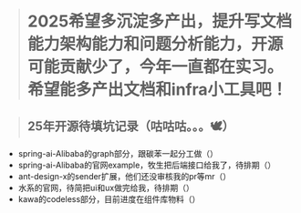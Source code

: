 > # 2025希望多沉淀多产出，提升写文档能力架构能力和问题分析能力，开源可能贡献少了，今年一直都在实习。希望能多产出文档和infra小工具吧！


> ## 25年开源待填坑记录（咕咕咕。。。🕊）
- spring-ai-Alibaba的graph部分，跟碳苯一起分工做（）
- spring-ai-Alibaba的官网example，牧生把后端接口给我了，待排期（）
- ant-design-x的sender扩展，他们还没审核我的pr等mr（）
- 水系的官网，待简把ui和ux做完给我，待排期（）
- kawa的codeless部分，目前进度在组件库物料（）
